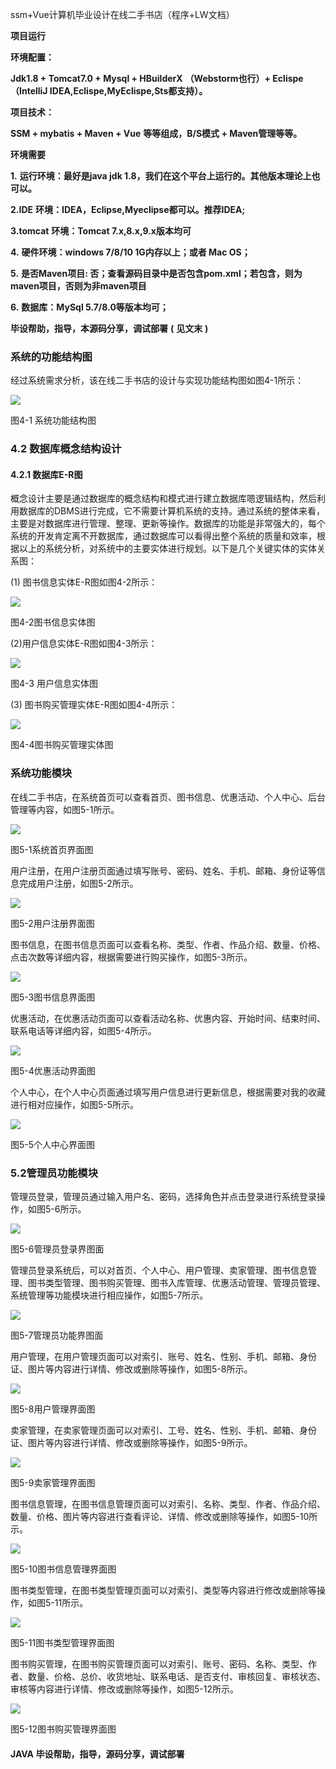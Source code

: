 ssm+Vue计算机毕业设计在线二手书店（程序+LW文档）

**项目运行**

**环境配置：**

**Jdk1.8 + Tomcat7.0 + Mysql + HBuilderX** **（Webstorm也行）+ Eclispe（IntelliJ
IDEA,Eclispe,MyEclispe,Sts都支持）。**

**项目技术：**

**SSM + mybatis + Maven + Vue** **等等组成，B/S模式 + Maven管理等等。**

**环境需要**

**1.** **运行环境：最好是java jdk 1.8，我们在这个平台上运行的。其他版本理论上也可以。**

**2.IDE** **环境：IDEA，Eclipse,Myeclipse都可以。推荐IDEA;**

**3.tomcat** **环境：Tomcat 7.x,8.x,9.x版本均可**

**4.** **硬件环境：windows 7/8/10 1G内存以上；或者 Mac OS；**

**5.** **是否Maven项目: 否；查看源码目录中是否包含pom.xml；若包含，则为maven项目，否则为非maven项目**

**6.** **数据库：MySql 5.7/8.0等版本均可；**

**毕设帮助，指导，本源码分享，调试部署** **(** **见文末** **)**

### 系统的功能结构图

经过系统需求分析，该在线二手书店的设计与实现功能结构图如图4-1所示：

![](./res/5145ab9d544c4a0398986953e9889b9c.png)

图4-1 系统功能结构图

### 4.2 数据库概念结构设计

####  4.2.1 数据库E-R图

概念设计主要是通过数据库的概念结构和模式进行建立数据库嗯逻辑结构，然后利用数据库的DBMS进行完成，它不需要计算机系统的支持。通过系统的整体来看，主要是对数据库进行管理、整理、更新等操作。数据库的功能是非常强大的，每个系统的开发肯定离不开数据库，通过数据库可以看得出整个系统的质量和效率，根据以上的系统分析，对系统中的主要实体进行规划。以下是几个关键实体的实体关系图：

(1) 图书信息实体E-R图如图4-2所示：

![](./res/e98d15ccd145488ea0a3da8fb2a97215.png)

图4-2图书信息实体图

(2)用户信息实体E-R图如图4-3所示：

![](./res/c418b04117d04a159f38db368a5842be.png)

图4-3 用户信息实体图

(3) 图书购买管理实体E-R图如图4-4所示：

![](./res/a3f948c47d2b4d99a340e8faa3545e80.png)

图4-4图书购买管理实体图

### 系统功能模块

在线二手书店，在系统首页可以查看首页、图书信息、优惠活动、个人中心、后台管理等内容，如图5-1所示。

![](./res/4b56939d1ef94e68a7f15e17d1c305cb.png)

图5-1系统首页界面图

用户注册，在用户注册页面通过填写账号、密码、姓名、手机、邮箱、身份证等信息完成用户注册，如图5-2所示。

![](./res/ef02dade243b48f791043d5237ce136b.png)

图5-2用户注册界面图

图书信息，在图书信息页面可以查看名称、类型、作者、作品介绍、数量、价格、点击次数等详细内容，根据需要进行购买操作，如图5-3所示。

![](./res/924079e16dfd422c8d4e7db7d63109f4.png)

图5-3图书信息界面图

优惠活动，在优惠活动页面可以查看活动名称、优惠内容、开始时间、结束时间、联系电话等详细内容，如图5-4所示。

![](./res/99f76acc1ef844c4990dc0f7bf77c114.png)

图5-4优惠活动界面图

个人中心，在个人中心页面通过填写用户信息进行更新信息，根据需要对我的收藏进行相对应操作，如图5-5所示。

![](./res/59ef046bc54248afae549fba395c72ec.png)

图5-5个人中心界面图

### 5.2管理员功能模块

管理员登录，管理员通过输入用户名、密码，选择角色并点击登录进行系统登录操作，如图5-6所示。

![](./res/a6910a131240411fb68b4c5901a562bc.png)

图5-6管理员登录界图面

管理员登录系统后，可以对首页、个人中心、用户管理、卖家管理、图书信息管理、图书类型管理、图书购买管理、图书入库管理、优惠活动管理、管理员管理、系统管理等功能模块进行相应操作，如图5-7所示。

![](./res/b75e2c7525794b05943129ea03096935.png)

图5-7管理员功能界图面

用户管理，在用户管理页面可以对索引、账号、姓名、性别、手机、邮箱、身份证、图片等内容进行详情、修改或删除等操作，如图5-8所示。

![](./res/0788c34c66e842eabd5658a8d8240b62.png)

图5-8用户管理界面图

卖家管理，在卖家管理页面可以对索引、工号、姓名、性别、手机、邮箱、身份证、图片等内容进行详情、修改或删除等操作，如图5-9所示。

![](./res/f3e0545481a54b19b87e2cead59fb7c1.png)

图5-9卖家管理界面图

图书信息管理，在图书信息管理页面可以对索引、名称、类型、作者、作品介绍、数量、价格、图片等内容进行查看评论、详情、修改或删除等操作，如图5-10所示。

![](./res/63cdc986407d447eb6f0bdc51db37d41.png)

图5-10图书信息管理界面图

图书类型管理，在图书类型管理页面可以对索引、类型等内容进行修改或删除等操作，如图5-11所示。

![](./res/457b8cdb524f4b54a0138651a68dbbba.png)

图5-11图书类型管理界面图

图书购买管理，在图书购买管理页面可以对索引、账号、密码、名称、类型、作者、数量、价格、总价、收货地址、联系电话、是否支付、审核回复、审核状态、审核等内容进行详情、修改或删除等操作，如图5-12所示。

![](./res/79c0468991a14f18bed1d91e0eae9dd2.png)

图5-12图书购买管理界面图

#### **JAVA** **毕设帮助，指导，源码分享，调试部署**

